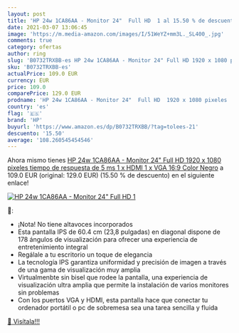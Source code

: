 ```yaml
---
layout: post
title: 'HP 24w 1CA86AA - Monitor 24"  Full HD  1 al 15.50 % de descuento'
date: 2021-03-07 13:06:45
image: 'https://m.media-amazon.com/images/I/51WeYZ+mm3L._SL400_.jpg'
comments: true
category: ofertas
author: ring
slug: 'B0732TRXBB-es HP 24w 1CA86AA - Monitor 24" Full HD 1920 x 1080 pixeles...'
sku: 'B0732TRXBB-es'
actualPrice: 109.0 EUR
currency: EUR
price: 109.0
comparePrice: 129.0 EUR
prodname: 'HP 24w 1CA86AA - Monitor 24"  Full HD  1920 x 1080 pixeles  tiempo de respuesta de 5 ms  1 x HDMI  1 x VGA  16:9   Color Negro'
country: 'es'
flag: '🇪🇸'
brand: 'HP'
buyurl: 'https://www.amazon.es/dp/B0732TRXBB/?tag=tolees-21'
descuento: '15.50'
average: '108.260545454546'
---
```


Ahora mismo tienes [HP 24w 1CA86AA - Monitor 24"  Full HD  1920 x 1080 pixeles  tiempo de respuesta de 5 ms  1 x HDMI  1 x VGA  16:9   Color Negro](https://www.amazon.es/dp/B0732TRXBB/?tag=tolees-21) a 109.0 EUR (original: 129.0 EUR) (15.50 %  de descuento) en el siguiente enlace!

[![HP 24w 1CA86AA - Monitor 24"  Full HD  1](https://m.media-amazon.com/images/I/51WeYZ+mm3L._SL400_.jpg)](https://www.amazon.es/dp/B0732TRXBB/?tag=tolees-21)

🔎:

- ¡Nota! No tiene altavoces incorporados
- Esta pantalla IPS de 60.4 cm (23,8 pulgadas) en diagonal dispone de 178 ángulos de visualización para ofrecer una experiencia de entretenimiento integral
- Regálale a tu escritorio un toque de elegancia
- La tecnología IPS garantiza uniformidad y precisión de imagen a través de una gama de visualización muy amplia
- Virtualmenbte sin bisel que rodee la pantalla, una experiencia de visualización ultra amplia que permite la instalación de varios monitores sin problemas
- Con los puertos VGA y HDMI, esta pantalla hace que conectar tu ordenador portátil o pc de sobremesa sea una tarea sencilla y fluida

[🛒 Visítala!!!](https://www.amazon.es/dp/B0732TRXBB/?tag=tolees-21)
